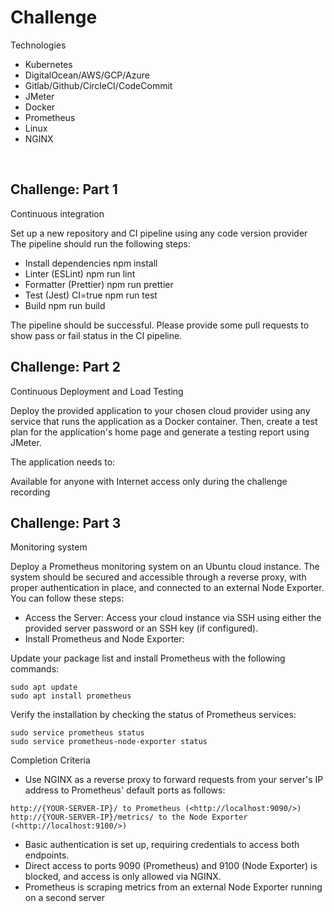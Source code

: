 # Challenge

Technologies 
- Kubernetes
- DigitalOcean/AWS/GCP/Azure
- Gitlab/Github/CircleCI/CodeCommit 
- JMeter
- Docker
- Prometheus
- Linux
- NGINX

​
## Challenge: Part 1
Continuous integration

Set up a new repository and CI pipeline using any code version provider
The pipeline should run the following steps:
- Install dependencies npm install
- Linter (ESLint) npm run lint
- Formatter (Prettier) npm run prettier
- Test (Jest) CI=true npm run test
- Build npm run build

The pipeline should be successful. 
Please provide some pull requests to show pass or fail status in the CI pipeline.


## Challenge: Part 2
Continuous Deployment and Load Testing 

Deploy the provided application to your chosen cloud provider using any service that runs the application as a Docker container. Then, create a test plan for the application's home page and generate a testing report using JMeter.

The application needs to:

Available for anyone with Internet access only during the challenge recording

## Challenge: Part 3
Monitoring system  

Deploy a Prometheus monitoring system on an Ubuntu cloud instance. The system should be secured and accessible through a reverse proxy, with proper authentication in place, and connected to an external Node Exporter. You can follow these steps: 
- Access the Server: Access your cloud instance via SSH using either the provided server password or an SSH key (if configured).
- Install Prometheus and Node Exporter:

Update your package list and install Prometheus with the following commands:
```
sudo apt update
sudo apt install prometheus
```
Verify the installation by checking the status of Prometheus services:
```
sudo service prometheus status
sudo service prometheus-node-exporter status
```
Completion Criteria

- Use NGINX as a reverse proxy to forward requests from your server's IP address to Prometheus' default ports as follows:

```
http://{YOUR-SERVER-IP}/ to Prometheus (<http://localhost:9090/>)
http://{YOUR-SERVER-IP}/metrics/ to the Node Exporter (<http://localhost:9100/>)
```

- Basic authentication is set up, requiring credentials to access both endpoints.
- Direct access to ports 9090 (Prometheus) and 9100 (Node Exporter) is blocked, and access is only allowed via NGINX.
- Prometheus is scraping metrics from an external Node Exporter running on a second server
